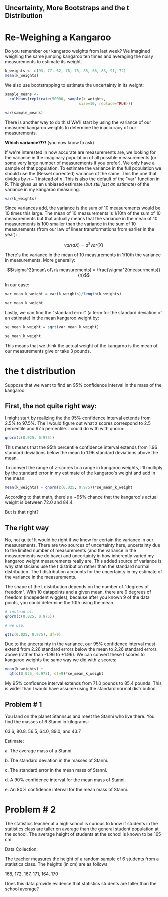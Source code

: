Uncertainty, More Bootstraps and the t Distribution
-----------------------------------

# Re-Weighing a Kangaroo

Do you remember our kangaroo weights from last week?  We imagined weighing the same jumping kangaroo ten times and averaging the noisy measurements to estimate its weight.

```r
k_weights <- c(93, 77, 62, 78, 75, 85, 66, 83, 91, 72)
mean(k_weights)
```

We also use bootstrapping to estimate the uncertainty in its weight:

```r
sample_means <- 
  colMeans(replicate(50000, sample(k_weights, 
                                 size=10, replace=TRUE)))

var(sample_means)
```

There is another way to do this!  We'll start by using the variance of our measured kangaroo weights to determine the inaccuracy of our measurements.  

**Which variance?!?!**  (you now know to ask)

If we're interested in how accurate are measurements are, we looking for the variance in the imaginary population of all possible measurements (or some very large number of measurements if you prefer).  We only have a sample of that population.  To estimate the variance in the full population we should use the (Bessel corrected) variance of the same.  This the one that divides by $n-1$ instead of $n$. This is also the default of the "var" function in R.  This gives us an unbiased estimate (*but still just an estimate*) of the variance in my kangaroo measuring.

```r
var(k_weights)
```

Since variances add, the variance is the sum of 10 measurements would be 10 times this large.  The mean of 10 measurements is 1/10th of the sum of 10 measurements but that actually means that the variance in the mean of 10 measurements is 100 smaller than the variance in the sum of 10 measurements (from our law of linear transformations from earlier in the year):

$$var(aX) = a^2 var(X)$$

There's the variance in the mean of 10 measurements in 1/10th the variance in measurements.  More generally:

$$\sigma^2(mean\ of\ n\ measurements) = \frac{\sigma^2(measurments)}{n}$$

In our case:

```r
var_mean_k_weight = var(k_weights)/length(k_weights)

var_mean_k_weight
```

Lastly, we can find the "standard error" (a term for the standard deviation of an estimate) in the mean kangaroo weight by:

```r
se_mean_k_weight = sqrt(var_mean_k_weight)

se_mean_k_weight
```

This means that we think the actual weight of the kangaroo is the mean of our measurements give or take 3 pounds.

# the t distribution

Suppose that we want to find an 95% confidence interval in the mass of the kangaroo. 

## First, the not quite right way:

I might start by realizing the the 95% confidence interval extends from 2.5% to 97.5%.  The I would figure out what z scores correspond to 2.5 percentile and 97.5 percentile.  I could do with with qnorm:

```r
qnorm(c(0.025, 0.975))
```

This means that the 95th percentile confidence interval extends from 1.96 standard deviations below the mean to 1.96 standard deviations above the mean.

To convert the range of z-scores to a range in kangaroo weights, I'll multiply by the standard error in my estimate of the kangaroo's weight and add in the mean:

```r
mean(k_weights) + qnorm(c(0.025, 0.975))*se_mean_k_weight
```

According to that math, there's a ~95% chance that the kangaroo's actual weight is between 72.0 and 84.4.  

But is that right?

## The right way

No, not quite!  It would be right if we knew for certain the variance in our measurements.  There are two sources of uncertainty here, uncertainty due to the limited number of measurements (and the variance in the measurements we do have) and uncertainty in how inherently varied my kangaroo weight measurements really are.  This added source of variance is why statisticians use the *t* distribution rather than the standard normal distribution.  The t distribution accounts for the uncertainty in my estimate of the variance in the measurements.

The shape of the t distribution depends on the number of "degrees of freedom".  With 10 datapoints and a given mean, there are 9 degrees of freedom (indepedent wiggles), because after you known 9 of the data points, you could determine the 10th using the mean.

```r
# instead of:
qnorm(c(0.025, 0.975))

# we use:

qt(c(0.025, 0.975), df=9)
```

Due to the uncertainty in the variance, our 95% confidence interval must extend from 2.26 standard errors below the mean to 2.26 standard errors above (rather than -1.96 to +1.96).  We can convert these t scores to kangaroo weights the same way we did with z scores:

```r
mean(k_weights) + 
  qt(c(0.025, 0.975), df=9)*se_mean_k_weight
```
My 95% confidence interval extends from 71.0 pounds to 85.4 pounds.  This is wider than I would have assume using the standard normal distribution.

## Problem # 1

You land on the planet Stannsus and meet the Stanni who live there.  You find the masses of 6 Stanni in kilograms:

63.6, 80.8. 56.5, 64.0, 89.0, and 43.7

Estimate:

a. The average mass of a Stanni.

b. The standard deviation in the masses of Stanni.

c. The standard error in the mean mass of Stanni.

d. A 90% confidence interval for the mean mass of Stanni.

e. An 80% confidence interval for the mean mass of Stanni.

# Problem # 2

The statistics teacher at a high school is curious to know if students in the statistics class are taller on average than the general student population at the school. The average height of students at the school is known to be 165 cm.

Data Collection:

The teacher measures the height of a random sample of 6 students from a statistics class. The heights (in cm) are as follows:

168, 172, 167, 171, 164, 170

Does this data provide evidence that statistics students are taller than the school average?

